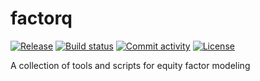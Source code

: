# factorq

[![Release](https://img.shields.io/github/v/release/zifanwangsteven/factorq)](https://img.shields.io/github/v/release/zifanwangsteven/factorq)
[![Build status](https://img.shields.io/github/actions/workflow/status/zifanwangsteven/factorq/main.yml?branch=main)](https://github.com/zifanwangsteven/factorq/actions/workflows/main.yml?query=branch%3Amain)
[![Commit activity](https://img.shields.io/github/commit-activity/m/zifanwangsteven/factorq)](https://img.shields.io/github/commit-activity/m/zifanwangsteven/factorq)
[![License](https://img.shields.io/github/license/zifanwangsteven/factorq)](https://img.shields.io/github/license/zifanwangsteven/factorq)

A collection of tools and scripts for equity factor modeling
